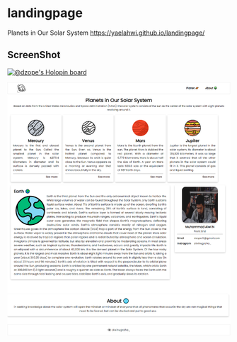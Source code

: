 # landingpage
 Planets in Our Solar System
 https://yaelahwi.github.io/landingpage/

## ScreenShot

[![@dzope's Holopin board](https://holopin.io/api/user/board?user=dzope)](https://holopin.io/@dzope)

![image.png](https://github.com/yaelahwi/landingpage/blob/178d87376730ad4620e72d266ef0b92ebff2cf5f/img/utas.png)
